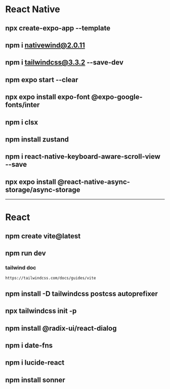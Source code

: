 # React Native

## npx create-expo-app --template
## npm i nativewind@2.0.11
## npm i tailwindcss@3.3.2 --save-dev
## npm expo start --clear
## npx expo install expo-font @expo-google-fonts/inter
## npm i clsx
## npm install zustand
## npm i react-native-keyboard-aware-scroll-view --save
## npx expo install @react-native-async-storage/async-storage
---------------------------------------------------------------------

# React

## npm create vite@latest
## npm run dev

### tailwind doc
```
https://tailwindcss.com/docs/guides/vite
```
## npm install -D tailwindcss postcss autoprefixer
## npx tailwindcss init -p

## npm install @radix-ui/react-dialog
## npm i date-fns
## npm i lucide-react
## npm install sonner